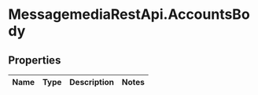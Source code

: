 # MessagemediaRestApi.AccountsBody

## Properties
Name | Type | Description | Notes
------------ | ------------- | ------------- | -------------



